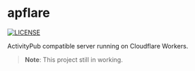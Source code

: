 # apflare

[![LICENSE][license-badge]][license]

ActivityPub compatible server running on Cloudflare Workers.

> **Note**:
> This project still in working.

<!-- Link definitions -->
[license-badge]: https://img.shields.io/github/license/RShirohara/apflare
[license]: ./LICENSE
